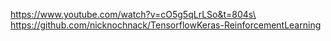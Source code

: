   https://www.youtube.com/watch?v=cO5g5qLrLSo&t=804s\ \
  https://github.com/nicknochnack/TensorflowKeras-ReinforcementLearning